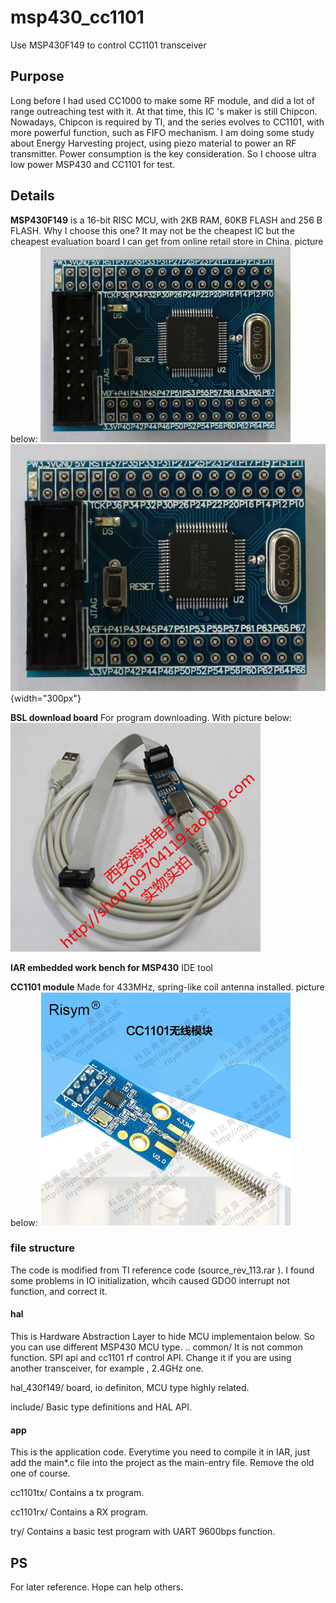 # msp430_cc1101
Use MSP430F149 to control CC1101 transceiver

## Purpose
Long before I had used CC1000 to make some RF module, and did a lot of range outreaching test with it. At that time, this IC 's maker is still Chipcon. Nowadays, Chipcon is required by TI, and the series evolves to CC1101, with more powerful function, such as FIFO mechanism. I am doing some study about Energy Harvesting project, using piezo material to power an RF transmitter. Power consumption is the key consideration. So I choose ultra low power MSP430 and CC1101 for test. 

## Details
__MSP430F149__ is a 16-bit RISC MCU, with 2KB RAM, 60KB FLASH and 256 B FLASH. Why I choose this one? It may not be the cheapest IC but the cheapest evaluation board I can get from online retail store in China. picture below:  <img src="pics/msp430f149_board.jpg" alt="MSP430_board" width="400"/> ![family](pics/msp430f149_board.jpg){width="300px"}

__BSL download board__  For program downloading. With picture below: <img src="pics/BSL_downloader.jpg" alt="BSL_board" width="400"/>


__IAR embedded work bench for MSP430__  IDE tool

__CC1101 module__ Made for 433MHz, spring-like coil antenna installed. picture below: <img src="pics/cc1101_module.jpg" alt="cc1101_module.jpg" width="400" />

### file structure
The code is modified from TI reference code (source_rev_113.rar ).  I found some problems in IO initialization, whcih caused GDO0 interrupt not function, and correct it. 

#### hal
This is Hardware Abstraction Layer to hide MCU implementaion below. So you can use different MSP430 MCU type.
..
common/      It is not common function. SPI api and cc1101 rf control API. Change it if you are using another transceiver, for example , 2.4GHz one.

hal_430f149/ board, io definiton, MCU type highly related. 

include/  Basic type definitions and HAL API.

#### app
This is the application code. Everytime you need to compile it in IAR, just add the main*.c file into the project as the main-entry file. Remove the old one of course.

cc1101tx/  Contains a tx program.

cc1101rx/  Contains a RX program.

try/   Contains a basic test program with UART 9600bps function.

## PS
For later reference. Hope can help others.


